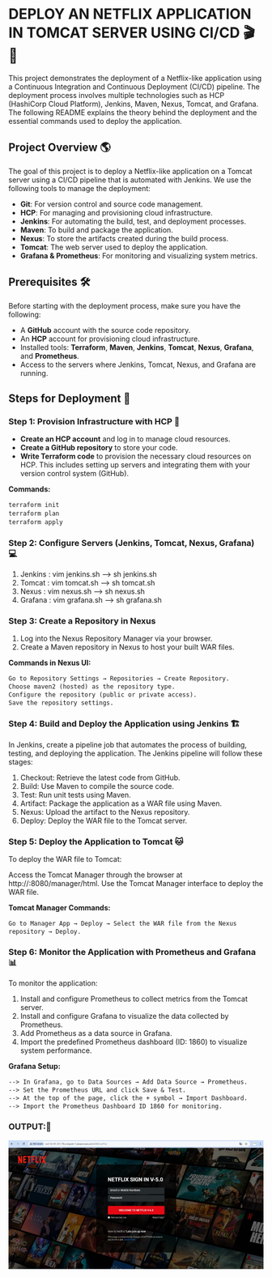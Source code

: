 # DEPLOY AN NETFLIX APPLICATION IN TOMCAT SERVER USING CI/CD 🎬🚀

This project demonstrates the deployment of a Netflix-like application using a Continuous Integration and Continuous Deployment (CI/CD) pipeline. The deployment process involves multiple technologies such as HCP (HashiCorp Cloud Platform), Jenkins, Maven, Nexus, Tomcat, and Grafana. The following README explains the theory behind the deployment and the essential commands used to deploy the application.

## Project Overview 🌎

The goal of this project is to deploy a Netflix-like application on a Tomcat server using a CI/CD pipeline that is automated with Jenkins. We use the following tools to manage the deployment:

- **Git**: For version control and source code management.
- **HCP**: For managing and provisioning cloud infrastructure.
- **Jenkins**: For automating the build, test, and deployment processes.
- **Maven**: To build and package the application.
- **Nexus**: To store the artifacts created during the build process.
- **Tomcat**: The web server used to deploy the application.
- **Grafana & Prometheus**: For monitoring and visualizing system metrics.

## Prerequisites 🛠️

Before starting with the deployment process, make sure you have the following:

- A **GitHub** account with the source code repository.
- An **HCP** account for provisioning cloud infrastructure.
- Installed tools: **Terraform**, **Maven**, **Jenkins**, **Tomcat**, **Nexus**, **Grafana**, and **Prometheus**.
- Access to the servers where Jenkins, Tomcat, Nexus, and Grafana are running.

## Steps for Deployment 🔄

### Step 1: Provision Infrastructure with HCP 🪩

- **Create an HCP account** and log in to manage cloud resources.
- **Create a GitHub repository** to store your code.
- **Write Terraform code** to provision the necessary cloud resources on HCP. This includes setting up servers and integrating them with your version control system (GitHub).
  
**Commands:**
```bash
terraform init
terraform plan
terraform apply

```
### Step 2: Configure Servers (Jenkins, Tomcat, Nexus, Grafana) 💻
1. Jenkins : vim jenkins.sh --> sh jenkins.sh
2. Tomcat  : vim tomcat.sh --> sh tomcat.sh
3. Nexus   : vim nexus.sh --> sh nexus.sh
4. Grafana : vim grafana.sh --> sh grafana.sh

### Step 3: Create a Repository in Nexus
1. Log into the Nexus Repository Manager via your browser.
2. Create a Maven repository in Nexus to host your built WAR files.

**Commands in Nexus UI:**
```
Go to Repository Settings → Repositories → Create Repository.
Choose maven2 (hosted) as the repository type.
Configure the repository (public or private access).
Save the repository settings.

```
### Step 4: Build and Deploy the Application using Jenkins 🏗️

In Jenkins, create a pipeline job that automates the process of building, testing, and deploying the application. The Jenkins pipeline will follow these stages:

1. Checkout: Retrieve the latest code from GitHub.
2. Build: Use Maven to compile the source code.
3. Test: Run unit tests using Maven.
4. Artifact: Package the application as a WAR file using Maven.
5. Nexus: Upload the artifact to the Nexus repository.
6. Deploy: Deploy the WAR file to the Tomcat server.

### Step 5: Deploy the Application to Tomcat 🐱
To deploy the WAR file to Tomcat:

Access the Tomcat Manager through the browser at http://<public-ip>:8080/manager/html.
Use the Tomcat Manager interface to deploy the WAR file.

**Tomcat Manager Commands:**

```
Go to Manager App → Deploy → Select the WAR file from the Nexus repository → Deploy.
```
### Step 6: Monitor the Application with Prometheus and Grafana 📊
To monitor the application:

1. Install and configure Prometheus to collect metrics from the Tomcat server.
2. Install and configure Grafana to visualize the data collected by Prometheus.
3. Add Prometheus as a data source in Grafana.
4. Import the predefined Prometheus dashboard (ID: 1860) to visualize system performance.

**Grafana Setup:**
```
--> In Grafana, go to Data Sources → Add Data Source → Prometheus.
--> Set the Prometheus URL and click Save & Test.
--> At the top of the page, click the + symbol → Import Dashboard.
--> Import the Prometheus Dashboard ID 1860 for monitoring.
```

### OUTPUT:🎯
![Alt text](Netflix.jpeg)

